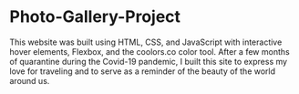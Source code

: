 # Photo-Gallery-Project
This website was built using HTML, CSS, and JavaScript with interactive hover elements, Flexbox, and the coolors.co color tool. After a few months of quarantine during the Covid-19 pandemic, I built this site to express my love for traveling and to serve as a reminder of the beauty of the world around us.

